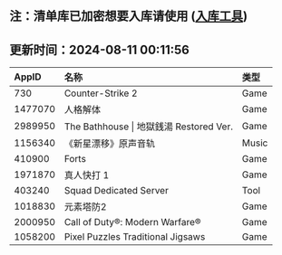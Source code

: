 ## 注：清单库已加密想要入库请使用 ([入库工具](https://github.com/BlankTMing/ManifestAutoUpdate/releases))

## 更新时间：2024-08-11 00:11:56
| AppID | 名称 | 类型  |
| :-------------------- | :----------------------------- | :----------- |
| 730 | Counter-Strike 2| Game |
| 1477070 | 人格解体| Game |
| 2989950 | The Bathhouse \| 地獄銭湯 Restored Ver.| Game |
| 1156340 | 《新星漂移》原声音轨| Music |
| 410900 | Forts| Game |
| 1971870 | 真人快打 1 | Game |
| 403240 | Squad Dedicated Server| Tool |
| 1018830 | 元素塔防2| Game |
| 2000950 | Call of Duty®: Modern Warfare®| Game |
| 1058200 | Pixel Puzzles Traditional Jigsaws| Game |
